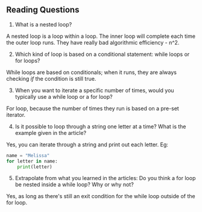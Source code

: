 ## Reading Questions

1. What is a nested loop?

A nested loop is a loop within a loop. The inner loop will complete each time the outer loop runs. They have really bad algorithmic efficiency - n^2.

2. Which kind of loop is based on a conditional statement: while loops or for loops?

While loops are based on conditionals; when it runs, they are always checking *if* the condition is still true.

3. When you want to iterate a specific number of times, would you typically use a while loop or a for loop?

For loop, because the number of times they run is based on a pre-set iterator.

4. Is it possible to loop through a string one letter at a time? What is the example given in the article?

Yes, you can iterate through a string and print out each letter. Eg:

```py
name = "Melissa"
for letter in name:
	print(letter)
```

5. Extrapolate from what you learned in the articles: Do you think a for loop be nested inside a while loop? Why or why not?

Yes, as long as there's still an exit condition for the while loop outside of the for loop.


